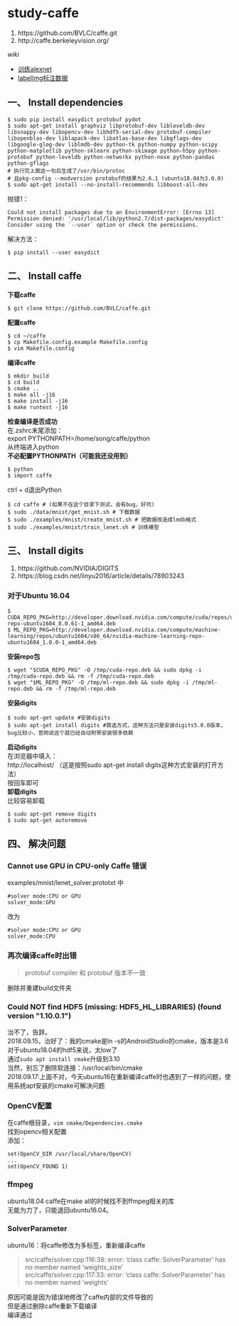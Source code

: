 # study-caffe
<ol>
  <li>https://github.com/BVLC/caffe.git</li>
  <li>http://caffe.berkeleyvision.org/</li>
</ol>

*wiki*
* [训练alexnet](https://github.com/nonelittlesong/study-caffe/wiki/%E8%AE%AD%E7%BB%83alexnet)
* [labelImg标注数据](https://github.com/nonelittlesong/study-caffe/wiki/LabelImg)


## 一、 Install dependencies
```
$ sudo pip install easydict protobuf pydot
$ sudo apt-get install graphviz libprotobuf-dev libleveldb-dev libsnappy-dev libopencv-dev libhdf5-serial-dev protobuf-compiler libopenblas-dev liblapack-dev libatlas-base-dev libgflags-dev libgoogle-glog-dev liblmdb-dev python-tk python-numpy python-scipy python-matplotlib python-sklearn python-skimage python-h5py python-protobuf python-leveldb python-networkx python-nose python-pandas python-gflags
# 执行完上面这一句后生成了/usr/bin/protoc
# 且pkg-config --modversion protobuf的结果为2.6.1 (ubuntu18.04为3.0.0)
$ sudo apt-get install --no-install-recommends libboost-all-dev
```
抛错1：  
```
Could not install packages due to an EnvironmentError: [Errno 13] Permission denied: '/usr/local/lib/python2.7/dist-packages/easydict'
Consider using the `--user` option or check the permissions.
```
解决方法：  
```
$ pip install --user easydict
```
## 二、 Install caffe
**下载caffe**  
```
$ git clone https://github.com/BVLC/caffe.git
```
**配置caffe**  
```
$ cd ~/caffe
$ cp Makefile.config.example Makefile.config
$ vim Makefile.config
```

**编译caffe**  
```
$ mkdir build
$ cd build
$ cmake ..
$ make all -j16
$ make install -j16
$ make runtest -j16
```
**检查编译是否成功**  
在.zshrc末尾添加：  
export PYTHONPATH=/home/song/caffe/python  
从终端进入python  
**不必配置PYTHONPATH（可能我还没用到）**  
```
$ python
$ import caffe
```
ctrl + d退出Python  
```
$ cd caffe # (如果不在这个目录下测试，会有bug，好坑)
$ sudo ./data/mnist/get_mnist.sh # 下载数据
$ sudo ./examples/mnist/create_mnist.sh # 把数据改造成lmdb格式
$ sudo ./examples/mnist/train_lenet.sh # 训练模型
```
## 三、 Install digits
<ol>
  <li>https://github.com/NVIDIA/DIGITS</li>
  <li>https://blog.csdn.net/linyu2016/article/details/78903243</li>
</ol>

### 对于Ubuntu 16.04
```
$ CUDA_REPO_PKG=http://developer.download.nvidia.com/compute/cuda/repos/ubuntu1604/x86_64/cuda-repo-ubuntu1604_8.0.61-1_amd64.deb  
$ ML_REPO_PKG=http://developer.download.nvidia.com/compute/machine-learning/repos/ubuntu1604/x86_64/nvidia-machine-learning-repo-ubuntu1604_1.0.0-1_amd64.deb  
```
**安装repo包**  
```
$ wget "$CUDA_REPO_PKG" -O /tmp/cuda-repo.deb && sudo dpkg -i /tmp/cuda-repo.deb && rm -f /tmp/cuda-repo.deb  
$ wget "$ML_REPO_PKG" -O /tmp/ml-repo.deb && sudo dpkg -i /tmp/ml-repo.deb && rm -f /tmp/ml-repo.deb  
```
**安装digits**  
```
$ sudo apt-get update #安装digits  
$ sudo apt-get install digits #首选方式，这种方法只是安装digits5.0.0版本，bug比较小，官网说这个就已经自动附带安装很多依赖
```
**启动digits**  
在浏览器中填入：  
http://localhost/ （这是按照sudo apt-get install digits这种方式安装的打开方法）  
按回车即可  
**卸载digits**  
比较容易卸载  
```
$ sudo apt-get remove digits  
$ sudo apt-get autoremove  
```
## 四、 解决问题
### Cannot use GPU in CPU-only Caffe 错误
examples/mnist/lenet_solver.prototxt 中  
```
#solver mode:CPU or GPU
solver_mode:GPU
```
改为
```
#solver mode:CPU or GPU
solver_mode:CPU
```
### 再次编译caffe时出错
>protobuf compiler 和 protobuf 版本不一致  

删除并重建build文件夹  
### Could NOT find HDF5 (missing: HDF5_HL_LIBRARIES) (found version "1.10.0.1")
治不了，告辞。  
2018.09.15，治好了：我的cmake是ln -s的AndroidStudio的cmake，版本是3.6  
对于ubuntu18.04的hdf5来说，太low了  
通过`sudo apt install cmake`升级到3.10  
当然，别忘了删除软连接：/usr/local/bin/cmake  
2018.09.17:上面不对，今天ubuntu16在重新编译caffe时也遇到了一样的问题，使用系统apt安装的cmake可解决问题  

### OpenCV配置
在caffe根目录，`vim cmake/Dependencies.cmake`  
找到opencv相关配置  
添加：  
```
set(OpenCV_DIR /usr/local/share/OpenCV)
...
set(OpenCV_FOUND 1)
```
### ffmpeg
ubuntu18.04 caffe在make all的时候找不到ffmpeg相关的库  
无能为力了，只能退回ubuntu16.04。

### SolverParameter
ubuntu16：将caffe修改为多标签，重新编译caffe  
>src/caffe/solver.cpp:116:38: error: ‘class caffe::SolverParameter’ has no member named ‘weights_size’  
>src/caffe/solver.cpp:117:33: error: ‘class caffe::SolverParameter’ has no member named ‘weights’  

原因可能是因为错误地修改了caffe内部的文件导致的  
但是通过删除caffe重新下载编译  
编译通过  

